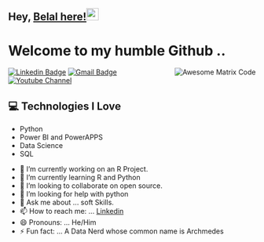 ## Hey, [Belal here!](https://www.youtube.com/channel/UCietjxpksncMdOUkycv5nqA)<img src="https://media.giphy.com/media/hvRJCLFzcasrR4ia7z/giphy.gif" width="25px">

<h1>Welcome to my humble Github ..</h1> 

<img src = 'https://github.com/MarikIshtar007/MarikIshtar007/blob/master/images/matrix.gif' alt = 'Awesome Matrix Code' align='right'/>

[![Linkedin Badge](https://img.shields.io/badge/-BelalMohamed-blue?style=flat-square&logo=Linkedin&logoColor=white&link=https://www.linkedin.com/in/belal-mohamed-ali/)](https://www.linkedin.com/in/haany-ali) [![Gmail Badge](https://img.shields.io/badge/-Gmail-c14438?style=flat-square&logo=Gmail&logoColor=white&link=mailto::mr.belalmohamed.ali@gmail.com)](mailto:mr.belalmohamed.ali@gmail.com) [![Youtube Channel](https://img.shields.io/badge/-Belal_Mohamed-c14438?style=flat-square&logo=Youtube&link=https://www.youtube.com/channel/UCNEWo0OPlOHlDES0iCzjeLQ)](https://www.youtube.com/channel/UCNEWo0OPlOHlDES0iCzjeLQ)
<p align="left"></p>



## :computer: Technologies I Love
* Python
* Power BI and PowerAPPS 
* Data Science
* SQL 



- 🔭 I’m currently working on an R Project. 
- 🌱 I’m currently learning R and Python 
- 👯 I’m looking to collaborate on open source. 
- 🤔 I’m looking for help with python
- 💬 Ask me about ... soft Skills.
- 📫 How to reach me: ... [Linkedin](www.linkedin.com/in/belal-mohamed-ali)
- 😄 Pronouns: ... He/Him
- ⚡ Fun fact: ... A Data Nerd whose common name is Archmedes 

